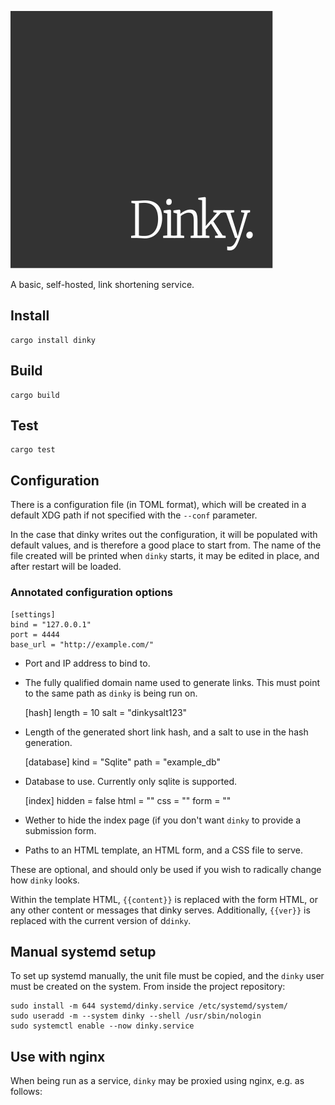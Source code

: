 ![dinky](./logo.svg "dinky")

A basic, self-hosted, link shortening service.

## Install

    cargo install dinky

## Build

    cargo build

## Test

    cargo test

## Configuration

There is a configuration file (in TOML format), which will be created in a
default XDG path if not specified with the `--conf` parameter.

In the case that dinky writes out the configuration, it will be populated with
default values, and is therefore a good place to start from. The name of the
file created will be printed when `dinky` starts, it may be edited in place,
and after restart will be loaded.

### Annotated configuration options

    [settings]
    bind = "127.0.0.1"
    port = 4444
    base_url = "http://example.com/"

- Port and IP address to bind to.
- The fully qualified domain name used to generate links. This must point to
  the same path as `dinky` is being run on.
    
    [hash]
    length = 10
    salt = "dinkysalt123"

- Length of the generated short link hash, and a salt to use in the hash
  generation.
 
    [database]
    kind = "Sqlite"
    path = "example_db"

- Database to use. Currently only sqlite is supported.
  
    [index]
    hidden = false
    html = ""
    css = ""
    form = ""

- Wether to hide the index page (if you don't want `dinky` to provide a
  submission form.
- Paths to an HTML template, an HTML form, and a CSS file to serve.

These are optional, and should only be used if you wish to radically change how
`dinky` looks.

Within the template HTML, `{{content}}` is replaced with the form HTML, or any
other content or messages that dinky serves. Additionally, `{{ver}}` is
replaced with the current version of d`dinky`.

## Manual systemd setup

To set up systemd manually, the unit file must be copied, and the `dinky`
user must be created on the system. From inside the project repository:

    sudo install -m 644 systemd/dinky.service /etc/systemd/system/
    sudo useradd -m --system dinky --shell /usr/sbin/nologin
    sudo systemctl enable --now dinky.service

## Use with nginx

When being run as a service, `dinky` may be proxied using nginx, e.g. as
follows:
